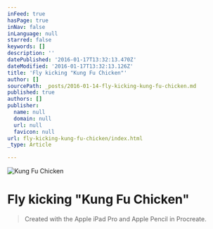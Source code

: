 ```yaml
---
inFeed: true
hasPage: true
inNav: false
inLanguage: null
starred: false
keywords: []
description: ''
datePublished: '2016-01-17T13:32:13.470Z'
dateModified: '2016-01-17T13:32:13.126Z'
title: 'Fly kicking "Kung Fu Chicken"'
author: []
sourcePath: _posts/2016-01-14-fly-kicking-kung-fu-chicken.md
published: true
authors: []
publisher:
  name: null
  domain: null
  url: null
  favicon: null
url: fly-kicking-kung-fu-chicken/index.html
_type: Article

---
```

![Kung Fu Chicken](https://s3-us-west-2.amazonaws.com/the-grid-img/p/c9c6a3898db7b87dd0cd2ed37f6e1186eab1ea30.jpg)

# Fly kicking "Kung Fu Chicken"

> Created with the Apple iPad Pro and Apple Pencil in Procreate.